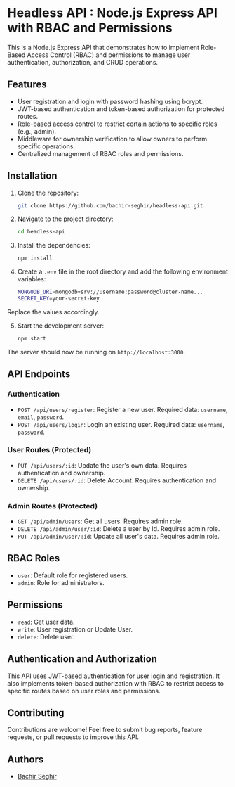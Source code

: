# Headless API : Node.js Express API with RBAC and Permissions

This is a Node.js Express API that demonstrates how to implement Role-Based Access Control (RBAC) and permissions to manage user authentication, authorization, and CRUD operations.

## Features

- User registration and login with password hashing using bcrypt.
- JWT-based authentication and token-based authorization for protected routes.
- Role-based access control to restrict certain actions to specific roles (e.g., admin).
- Middleware for ownership verification to allow owners to perform specific operations.
- Centralized management of RBAC roles and permissions.

## Installation

1. Clone the repository:

   ```bash
   git clone https://github.com/bachir-seghir/headless-api.git
   ```

2. Navigate to the project directory:

   ```bash
   cd headless-api
   ```

3. Install the dependencies:

   ```bash
   npm install
   ```

4. Create a `.env` file in the root directory and add the following environment variables:

   ```bash
   MONGODB_URI=mongodb+srv://username:password@cluster-name...
   SECRET_KEY=your-secret-key
   ```

Replace the values accordingly.

5. Start the development server:
   ```bash
   npm start
   ```

The server should now be running on `http://localhost:3000`.

## API Endpoints

### Authentication

- `POST /api/users/register`: Register a new user. Required data: `username`, `email`, `password`.
- `POST /api/users/login`: Login an existing user. Required data: `username`, `password`.

### User Routes (Protected)

- `PUT /api/users/:id`: Update the user's own data. Requires authentication and ownership.
- `DELETE /api/users/:id`: Delete Account. Requires authentication and ownership.

### Admin Routes (Protected)

- `GET /api/admin/users`: Get all users. Requires admin role.
- `DELETE /api/admin/user/:id`: Delete a user by Id. Requires admin role.
- `PUT /api/admin/user/:id`: Update all user's data. Requires admin role.

## RBAC Roles

- `user`: Default role for registered users.
- `admin`: Role for administrators.

## Permissions

- `read`: Get user data.
- `write`: User registration or Update User.
- `delete`: Delete user.

## Authentication and Authorization

This API uses JWT-based authentication for user login and registration. It also implements token-based authorization with RBAC to restrict access to specific routes based on user roles and permissions.

## Contributing

Contributions are welcome! Feel free to submit bug reports, feature requests, or pull requests to improve this API.

## Authors

- [Bachir Seghir](https://github.com/bachir-seghir)
